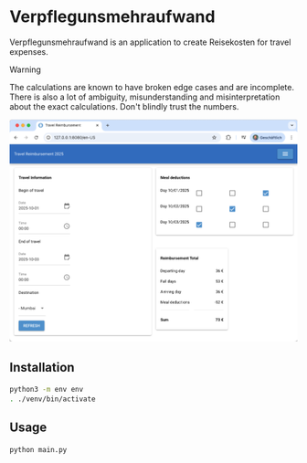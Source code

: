 # Verpflegunsmehraufwand

Verpflegunsmehraufwand is an application to create Reisekosten
for travel expenses.

> [!WARNING]  
> The calculations are known to have broken edge cases and are incomplete.
> There is also a lot of ambiguity, misunderstanding and misinterpretation about the
> exact calculations. Don't blindly trust the numbers.

![Screenshot](screenshot.png)

## Installation

```sh
python3 -m env env
. ./venv/bin/activate
```

## Usage

```sh
python main.py
```

